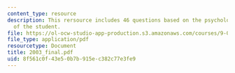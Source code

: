 ```yaml
---
content_type: resource
description: This rersource includes 46 questions based on the psychological understanding
  of the student.
file: https://ol-ocw-studio-app-production.s3.amazonaws.com/courses/9-00-introduction-to-psychology-fall-2004/8f561c0f43e50b7b915ec382c77e3fe9_2003_final.pdf
file_type: application/pdf
resourcetype: Document
title: 2003_final.pdf
uid: 8f561c0f-43e5-0b7b-915e-c382c77e3fe9
---
```

